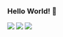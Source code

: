 ### Hello World! 👋

<!--
**HeloiseKatharine/HeloiseKatharine** is a ✨ _special_ ✨ repository because its `README.md` (this file) appears on your GitHub profile.

Here are some ideas to get you started:

- 🔭 I’m currently working on ...
- 🌱 I’m currently learning ...
- 👯 I’m looking to collaborate on ...
- 🤔 I’m looking for help with ...
- 💬 Ask me about ...
- 📫 How to reach me: ...
- 😄 Pronouns: ...
- ⚡ Fun fact: ...
-->

<div>
  <img src="https://img.shields.io/static/v1?label=teste&message=teste2&color=blue"/>
  <img src="https://img.shields.io/static/v1?label= &message=teste2&color=blue&url=https://digitalinnovation.one/artigos/6-passos-para-criar-um-readme-bonitao-de-perfil-no-github"/>
  <img src="https://img.shields.io/badge/LinkedIn-0077B5?style=for-the-badge&logo=linkedin&logoColor=white$url=https://digitalinnovation.one/artigos/6-passos-para-criar-um-readme-bonitao-de-perfil-no-github"/>
</div>
